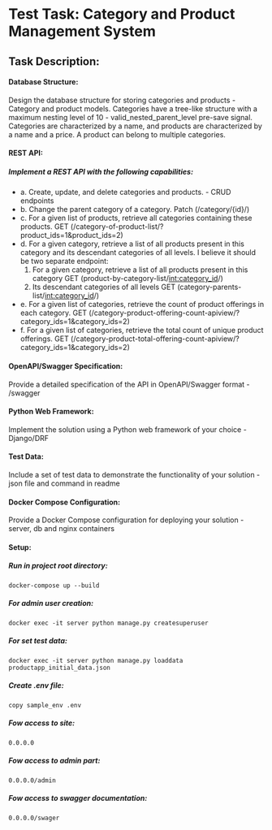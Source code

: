 # Test Task: Category and Product Management System

## Task Description:

####  Database Structure:
Design the database structure for storing categories and products - Category and product models.
Categories have a tree-like structure with a maximum nesting level of 10 - valid_nested_parent_level 
pre-save signal.
Categories are characterized by a name, and products are characterized by a name and a price.
A product can belong to multiple categories.
#### REST API:
##### Implement a REST API with the following capabilities:
- a. Create, update, and delete categories and products. - CRUD endpoints
- b. Change the parent category of a category.
	Patch (/category/{id}/)
- c. For a given list of products, retrieve all categories containing these products.
	GET (/category-of-product-list/?product_ids=1&product_ids=2)
- d. For a given category, retrieve a list of all products present in this category and its descendant categories of all levels.
	I believe it should be two separate endpoint:
	1. For a given category, retrieve a list of all products present in this category
		GET (product-by-category-list/<int:category_id>/)
	2. Its descendant categories of all levels
		GET (category-parents-list/<int:category_id>/)
- e. For a given list of categories, retrieve the count of product offerings in each category.
	GET (/category-product-offering-count-apiview/?category_ids=1&category_ids=2)
- f. For a given list of categories, retrieve the total count of unique product offerings.
	GET (/category-product-total-offering-count-apiview/?category_ids=1&category_ids=2)
#### OpenAPI/Swagger Specification:
Provide a detailed specification of the API in OpenAPI/Swagger format - /swagger

#### Python Web Framework:
Implement the solution using a Python web framework of your choice - Django/DRF

#### Test Data:
Include a set of test data to demonstrate the functionality of your solution - json file and command in readme
#### Docker Compose Configuration:
Provide a Docker Compose configuration for deploying your solution - server, db and nginx containers


#### Setup:
##### Run in project root directory:
	docker-compose up --build

##### For admin user creation:
	docker exec -it server python manage.py createsuperuser

##### For set test data:
	docker exec -it server python manage.py loaddata productapp_initial_data.json

##### Create .env file:
	copy sample_env .env

##### Fow access to site:
	0.0.0.0

##### Fow access to admin part:
	0.0.0.0/admin

##### Fow access to swagger documentation:
	0.0.0.0/swager
